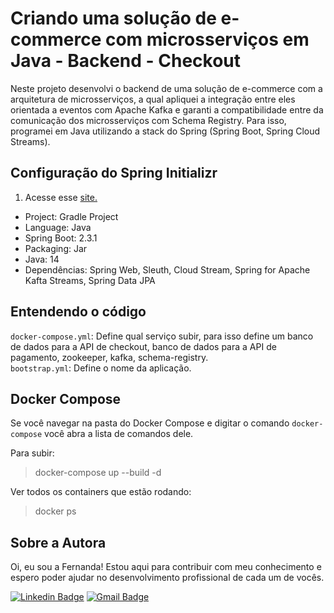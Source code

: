 # Criando uma solução de e-commerce com microsserviços em Java - Backend - Checkout
Neste projeto desenvolvi o backend de uma solução de e-commerce com a arquitetura de microsserviços, a qual apliquei a integração entre eles orientada a eventos com Apache Kafka e garanti a compatibilidade entre da comunicação dos microsserviços com Schema Registry. Para isso, programei em Java utilizando a stack do Spring (Spring Boot, Spring Cloud Streams).

## Configuração do Spring Initializr
1) Acesse esse [site.](https://start.spring.io/)
- Project: Gradle Project
- Language: Java
- Spring Boot: 2.3.1
- Packaging: Jar
- Java: 14
- Dependências: Spring Web, Sleuth, Cloud Stream, Spring for Apache Kafta Streams, Spring Data JPA

## Entendendo o código
`docker-compose.yml`: Define qual serviço subir, para isso define um banco de dados para a API de checkout, banco de dados para a API de pagamento, zookeeper, kafka, schema-registry. <br>
`bootstrap.yml`: Define o nome da aplicação.

## Docker Compose
Se você navegar na pasta do Docker Compose e digitar o comando `docker-compose` você abra a lista de comandos dele.

Para subir: 
>docker-compose up --build -d

Ver todos os containers que estão rodando:
>docker ps

## Sobre a Autora
Oi, eu sou a Fernanda! Estou aqui para contribuir com meu conhecimento e espero poder ajudar no desenvolvimento profissional de cada um de vocês.

[![Linkedin Badge](https://img.shields.io/badge/-Fernanda_Maki_Hirose-blue?style=flat-square&logo=Linkedin&logoColor=white&link=https://www.linkedin.com/in/fernanda-maki-hirose-801117208/)](https://www.linkedin.com/in/fernanda-maki-hirose-801117208/)  [![Gmail Badge](https://img.shields.io/badge/-femahi2020@gmail.com-c14438?style=flat-square&logo=Gmail&logoColor=white&link=mailto:femahi2020@gmail.com)](mailto:femahi2020@gmail.com)
